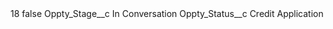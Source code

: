 <?xml version="1.0" encoding="UTF-8"?>
<CustomMetadata xmlns="http://soap.sforce.com/2006/04/metadata" xmlns:xsi="http://www.w3.org/2001/XMLSchema-instance" xmlns:xsd="http://www.w3.org/2001/XMLSchema">
    <label>18</label>
    <protected>false</protected>
    <values>
        <field>Oppty_Stage__c</field>
        <value xsi:type="xsd:string">In Conversation</value>
    </values>
    <values>
        <field>Oppty_Status__c</field>
        <value xsi:type="xsd:string">Credit Application</value>
    </values>
</CustomMetadata>

